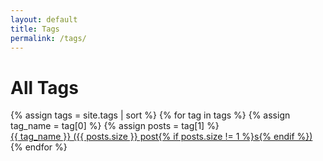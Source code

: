 ```yaml
---
layout: default
title: Tags
permalink: /tags/
---
```


<div class="tags-page">
  <h1>All Tags</h1>
  
  <div class="tags-list">
    {% assign tags = site.tags | sort %}
    {% for tag in tags %}
      {% assign tag_name = tag[0] %}
      {% assign posts = tag[1] %}
      <div class="tag-item">
        <a href="/tags/{{ tag_name | slugify }}/" class="tag-link">
          <span class="tag-name">{{ tag_name }}</span>
          <span class="tag-count">({{ posts.size }} post{% if posts.size != 1 %}s{% endif %})</span>
        </a>
      </div>
    {% endfor %}
  </div>
</div> 